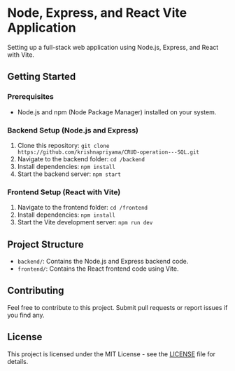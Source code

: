 # Node, Express, and React Vite Application

Setting up a full-stack web application using Node.js, Express, and React with Vite.

## Getting Started

### Prerequisites

- Node.js and npm (Node Package Manager) installed on your system.

### Backend Setup (Node.js and Express)

1. Clone this repository: `git clone https://github.com/krishnapriyama/CRUD-operation---SQL.git`
2. Navigate to the backend folder: `cd /backend`
3. Install dependencies: `npm install`
4. Start the backend server: `npm start`

### Frontend Setup (React with Vite)

1. Navigate to the frontend folder: `cd /frontend`
2. Install dependencies: `npm install`
3. Start the Vite development server: `npm run dev`

## Project Structure

- `backend/`: Contains the Node.js and Express backend code.
- `frontend/`: Contains the React frontend code using Vite.

## Contributing

Feel free to contribute to this project. Submit pull requests or report issues if you find any.

## License

This project is licensed under the MIT License - see the [LICENSE](LICENSE) file for details.
